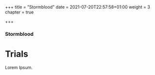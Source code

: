 +++
title = "Stormblood"
date = 2021-07-20T22:57:58+01:00
weight = 3
chapter = true

+++

### Stormblood

# Trials

Lorem Ipsum.